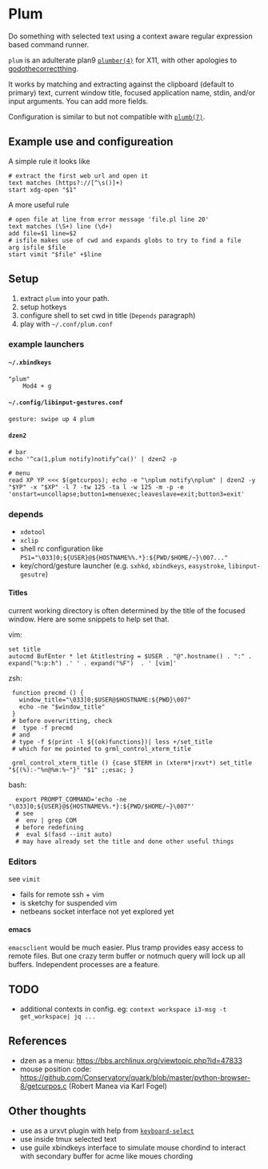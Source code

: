 # Plum
Do something with selected text using a context aware regular expression based command runner.

`plum` is an adulterate plan9 [`plumber(4)`](https://9fans.github.io/plan9port/man/man4/plumber.html) for X11, with other apologies to [godothecorrectthing](https://github.com/andrewchambers/godothecorrectthing).

It works by matching and extracting against the clipboard (default to primary) text, current window title, focused application name, stdin, and/or input arguments.
You can add more fields.

Configuration is similar to but not compatible with [`plumb(7)`](https://9fans.github.io/plan9port/man/man7/plumb.html).

## Example use and configureation

A simple rule it looks like
```
# extract the first web url and open it
text matches (https?://[^\s()]+)
start xdg-open "$1"
```

A more useful rule
```
# open file at line from error message 'file.pl line 20'
text matches (\S+) line (\d+)
add file=$1 line=$2 
# isfile makes use of cwd and expands globs to try to find a file
arg isfile $file
start vimit "$file" +$line
```



## Setup

1. extract `plum` into your path.
2. setup hotkeys
3. configure shell to set cwd in title (`Depends` paragraph)
4. play with `~/.conf/plum.conf`

### example launchers

#### `~/.xbindkeys`
```
"plum"
    Mod4 + g

```

#### `~/.config/libinput-gestures.conf`
```
gesture: swipe up 4	plum
```

#### `dzen2`
```
# bar
echo '^ca(1,plum notify)notify^ca()' | dzen2 -p 

# menu
read XP YP <<< $(getcurpos); echo -e "\nplum notify\nplum" | dzen2 -y "$YP" -x "$XP" -l 7 -tw 125 -ta l -w 125 -m -p -e 'onstart=uncollapse;button1=menuexec;leaveslave=exit;button3=exit'
```

### depends
* `xdotool`
* `xclip`
* shell rc configuration like `PS1="\033]0;${USER}@${HOSTNAME%%.*}:${PWD/$HOME/~}\007..."` 
* key/chord/gesture launcher (e.g. `sxhkd`, `xbindkeys`, `easystroke`, `libinput-gesutre`)

#### Titles

current working directory is often determined by the title of the focused window. Here are some snippets to help set that.

vim: 

```
set title
autocmd BufEnter * let &titlestring = $USER . "@".hostname() . ":" . expand("%:p:h") .' ' . expand("%F")  . ' [vim]'
```

zsh:

```
 function precmd () {
   window_title="\033]0;$USER@$HOSTNAME:${PWD}\007"
   echo -ne "$window_title"
 }
 # before overwritting, check 
 #  type -f precmd
 # and
 # type -f $(print -l ${(ok)functions})| less +/set_title
 # which for me pointed to grml_control_xterm_title

 grml_control_xterm_title () {case $TERM in (xterm*|rxvt*) set_title "${(%):-"%n@%m:%~"}" "$1" ;;esac; }

```

bash:

```
  export PROMPT_COMMAND='echo -ne "\033]0;${USER}@${HOSTNAME%%.*}:${PWD/$HOME/~}\007"'
  # see 
  #  env | grep COM
  # before redefining
  #  eval $(fasd --init auto) 
  # may have already set the title and done other useful things
```

### Editors
see `vimit` 
 - fails for remote ssh + vim
 - is sketchy for suspended vim
 - netbeans socket interface not yet explored yet

#### emacs
`emacsclient` would be much easier. Plus tramp provides easy access to remote files. But one crazy term buffer or notmuch query will lock up all buffers. Independent processes are a feature.

## TODO
- additional contexts in config. eg: `context workspace i3-msg -t get_workspace| jq ...`

## References
- dzen as a menu: https://bbs.archlinux.org/viewtopic.php?id=47833
- mouse position code: https://github.com/Conservatory/quark/blob/master/python-browser-8/getcurpos.c (Robert Manea via Karl Fogel)

## Other thoughts
* use as a urxvt plugin with help from [`keyboard-select`](https://github.com/muennich/urxvt-perls)
* use inside tmux selected text
* use guile xbindkeys interface to simulate mouse chordind to interact with secondary buffer for acme like moues chording

